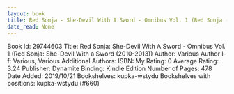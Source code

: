 ```yaml
---
layout: book
title: Red Sonja - She-Devil With A Sword - Omnibus Vol. 1 (Red Sonja - She-Devil With a Sword (2010-2013))
date_read: None
---
```


Book Id: 29744603
Title: Red Sonja: She-Devil With A Sword - Omnibus Vol. 1 (Red Sonja: She-Devil With a Sword (2010-2013))
Author: Various
Author l-f: Various, Various
Additional Authors: 
ISBN: 
My Rating: 0
Average Rating: 3.24
Publisher: Dynamite
Binding: Kindle Edition
Number of Pages: 478
Date Added: 2019/10/21
Bookshelves: kupka-wstydu
Bookshelves with positions: kupka-wstydu (#660)

